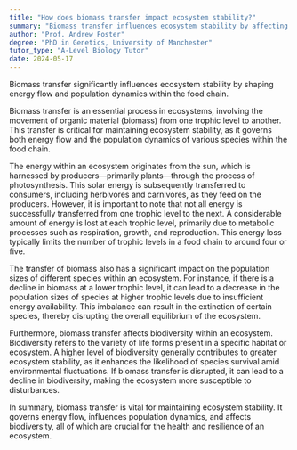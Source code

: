 ```yaml
---
title: "How does biomass transfer impact ecosystem stability?"
summary: "Biomass transfer influences ecosystem stability by affecting energy flow and population dynamics in the food chain, playing a crucial role in maintaining ecological balance."
author: "Prof. Andrew Foster"
degree: "PhD in Genetics, University of Manchester"
tutor_type: "A-Level Biology Tutor"
date: 2024-05-17
---
```


Biomass transfer significantly influences ecosystem stability by shaping energy flow and population dynamics within the food chain.

Biomass transfer is an essential process in ecosystems, involving the movement of organic material (biomass) from one trophic level to another. This transfer is critical for maintaining ecosystem stability, as it governs both energy flow and the population dynamics of various species within the food chain.

The energy within an ecosystem originates from the sun, which is harnessed by producers—primarily plants—through the process of photosynthesis. This solar energy is subsequently transferred to consumers, including herbivores and carnivores, as they feed on the producers. However, it is important to note that not all energy is successfully transferred from one trophic level to the next. A considerable amount of energy is lost at each trophic level, primarily due to metabolic processes such as respiration, growth, and reproduction. This energy loss typically limits the number of trophic levels in a food chain to around four or five.

The transfer of biomass also has a significant impact on the population sizes of different species within an ecosystem. For instance, if there is a decline in biomass at a lower trophic level, it can lead to a decrease in the population sizes of species at higher trophic levels due to insufficient energy availability. This imbalance can result in the extinction of certain species, thereby disrupting the overall equilibrium of the ecosystem.

Furthermore, biomass transfer affects biodiversity within an ecosystem. Biodiversity refers to the variety of life forms present in a specific habitat or ecosystem. A higher level of biodiversity generally contributes to greater ecosystem stability, as it enhances the likelihood of species survival amid environmental fluctuations. If biomass transfer is disrupted, it can lead to a decline in biodiversity, making the ecosystem more susceptible to disturbances.

In summary, biomass transfer is vital for maintaining ecosystem stability. It governs energy flow, influences population dynamics, and affects biodiversity, all of which are crucial for the health and resilience of an ecosystem.
    